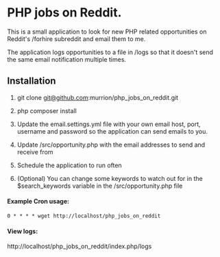 # PHP jobs on Reddit.

This is a small application to look for new PHP related opportunities on Reddit's /forhire subreddit and email them to me.

The application logs opportunities to a file in /logs so that it doesn't send the same email notification multiple times.

## Installation

1. git clone git@github.com:murrion/php_jobs_on_reddit.git

2. php composer install

3. Update the email.settings.yml file with your own email host, port, username and password so the application can send emails to you.

4. Update /src/opportunity.php with the email addresses to send and receive from

5. Schedule the application to run often

6. (Optional) You can change some keywords to watch out for in the $search_keywords variable in the /src/opportunity.php file

#### Example Cron usage:
```
0 * * * * wget http://localhost/php_jobs_on_reddit
```

#### View logs:

http://localhost/php_jobs_on_reddit/index.php/logs

